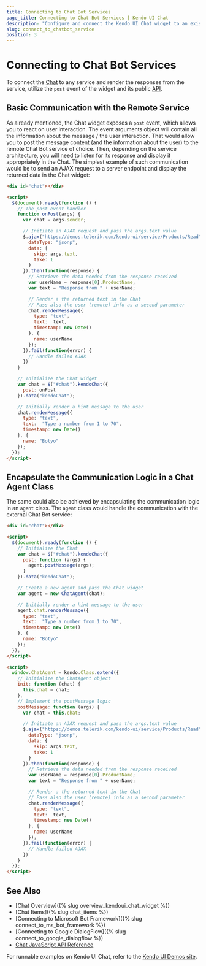 ```yaml
---
title: Connecting to Chat Bot Services
page_title: Connecting to Chat Bot Services | Kendo UI Chat
description: "Configure and connect the Kendo UI Chat widget to an existing Bot framework / service of choice."
slug: connect_to_chatbot_service
position: 3
---
```


# Connecting to Chat Bot Services

To connect the [Chat](http://demos.telerik.com/kendo-ui/chat/index) to any service and render the responses from the service, utilize the `post` event of the widget and its public [API](/api/javascript/ui/chat).

## Basic Communication with the Remote Service

As already mentioned, the Chat widget exposes a `post` event, which allows you to react on user interaction. The event arguments object will contain all the information about the message / the user interaction. That would allow you to post the message content (and the information about the user) to the remote Chat Bot service of choice. Then, depending on the service architecture, you will need to listen for its response and display it appropriately in the Chat. The simplest example of such communication would be to send an AJAX request to a server endpoint and display the returned data in the Chat widget:

```html
<div id="chat"></div>

<script>
  $(document).ready(function () {
    // The post event handler
    function onPost(args) {
      var chat = args.sender;

      // Initiate an AJAX request and pass the args.text value
      $.ajax("https://demos.telerik.com/kendo-ui/service/Products/Read", {
        dataType: "jsonp",
        data: {
          skip: args.text,
          take: 1
        }
      }).then(function(response) {
        // Retrieve the data needed from the response received
        var userName = response[0].ProductName;
        var text = "Response from " + userName;

        // Render a the returned text in the Chat
        // Pass also the user (remote) info as a second parameter
        chat.renderMessage({
          type: "text",
          text:  text,
          timestamp: new Date()
        }, {
          name: userName
        });
      }).fail(function(error) {
        // Handle failed AJAX
      })
    }

    // Initialize the Chat widget
    var chat = $("#chat").kendoChat({
      post: onPost
    }).data("kendoChat");

    // Initially render a hint message to the user
    chat.renderMessage({
      type: "text",
      text:  "Type a number from 1 to 70",
      timestamp: new Date()
    }, {
      name: "Botyo"
    });
  });
</script>
```

## Encapsulate the Communication Logic in a Chat Agent Class

The same could also be achieved by encapsulating the communication logic in an `agent` class. The `agent` class would handle the communication with the external Chat Bot service:

```html
<div id="chat"></div>

<script>
  $(document).ready(function () {
    // Initialize the Chat
    var chat = $("#chat").kendoChat({
      post: function (args) {
        agent.postMessage(args);
      }
    }).data("kendoChat");

    // Create a new agent and pass the Chat widget
    var agent = new ChatAgent(chat);

    // Initially render a hint message to the user
    agent.chat.renderMessage({
      type: "text",
      text:  "Type a number from 1 to 70",
      timestamp: new Date()
    }, {
      name: "Botyo"
    });
  });
</script>

<script>
  window.ChatAgent = kendo.Class.extend({
    // Initialize the ChatAgent object
    init: function (chat) {
      this.chat = chat;
    },
    // Implement the postMessage logic
    postMessage: function (args) {
      var chat = this.chat;

      // Initiate an AJAX request and pass the args.text value
      $.ajax("https://demos.telerik.com/kendo-ui/service/Products/Read", {
        dataType: "jsonp",
        data: {
          skip: args.text,
          take: 1
        }
      }).then(function(response) {
        // Retrieve the data needed from the response received
        var userName = response[0].ProductName;
        var text = "Response from " + userName;

        // Render a the returned text in the Chat
        // Pass also the user (remote) info as a second parameter
        chat.renderMessage({
          type: "text",
          text:  text,
          timestamp: new Date()
        }, {
          name: userName
        });
      }).fail(function(error) {
        // Handle failed AJAX
      })
    }
  });
</script>
```

## See Also

* [Chat Overview]({% slug overview_kendoui_chat_widget %})
* [Chat Items]({% slug chat_items %})
* [Connecting to Microsoft Bot Framework]({% slug connect_to_ms_bot_framework %})
* [Connecting to Google DialogFlow]({% slug connect_to_google_dialogflow %})
* [Chat JavaScript API Reference](/api/javascript/ui/chat)

For runnable examples on Kendo UI Chat, refer to the [Kendo UI Demos site](http://demos.telerik.com/kendo-ui/chat/index).
